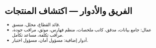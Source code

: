 # الفريق والأدوار — اكتشاف المنتجات

- قائد القطاع، محلل، منسق.
- عمال: جامع بيانات، مدقق، كاتب ملخصات، منظم فهارس، موثق، مراقب جودة، مراقب تكلفة، مساعد تكامل.
- أدوار إضافية: مسؤول أمان، مسؤول اختبار.
